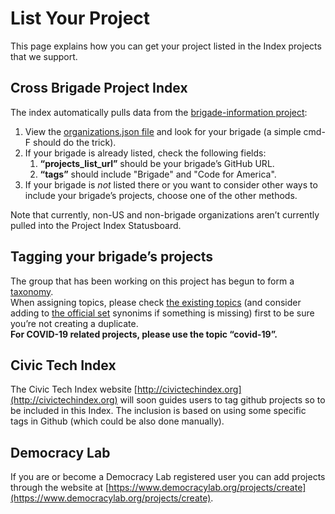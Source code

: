 # List Your Project

This page explains how you can get your project listed in the Index projects that we support.

## Cross Brigade Project Index

The index automatically pulls data from the [brigade-information project](https://github.com/codeforamerica/brigade-information):

1.  View the [organizations.json file](https://github.com/codeforamerica/brigade-information/blob/master/organizations.json) and look for your brigade (a simple cmd-F should do the trick).
2. If your brigade is already listed, check the following fields:
    1. **“projects_list_url”** should be your brigade’s GitHub URL.
    2. **“tags”** should include "Brigade" and "Code for America".
3. If your brigade is _not_ listed there or you want to consider other ways to include your brigade’s projects, choose one of the other methods.

Note that currently, non-US and non-brigade organizations aren’t currently pulled into the Project Index Statusboard.

## Tagging your brigade’s projects

The group that has been working on this project has begun to form a [taxonomy](projects/civic-tech-taxonomy.md).  
When assigning topics, please check [the existing topics](https://statusboard.brigade.cloud/api/taxonomy.json) (and consider adding to [the official set](https://github.com/codeforamerica/civic-tech-taxonomy/tree/master/issues) synonims if something is missing) first to be sure you’re not creating a duplicate.  
**For COVID-19 related projects, please use the topic “covid-19”.**

## Civic Tech Index
The Civic Tech Index website [http://civictechindex.org](http://civictechindex.org) will soon guides users to tag github projects so to be included in this Index.
The inclusion is based on using some specific tags in Github (which could be also done manually).

## Democracy Lab
If you are or become a Democracy Lab registered user you can add projects through the website at [https://www.democracylab.org/projects/create](https://www.democracylab.org/projects/create).
